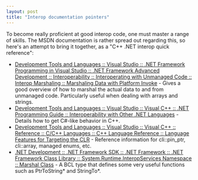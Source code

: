```yaml
---
layout: post
title: "Interop documentation pointers"
---
```

To become really proficient at good interop code, one must master a range of skills. The MSDN documentation is rather spread out regarding this, so here's an attempt to bring it together, as a "C++ .NET interop quick reference":

- [Development Tools and Languages :: Visual Studio :: .NET Framework Programming in Visual Studio :: .NET Framework Advanced Development :: Interoperability :: Interoperating with Unmanaged Code :: Interop Marshaling :: Marshaling Data with Platform Invoke](http://msdn.microsoft.com/en-us/library/fzhhdwae.aspx?WT.mc_id=DT-MVP-5000058) - Gives a good overview of how to marshal the actual data to and from unmanaged code. Particularly useful when dealing with arrays and strings.
- [Development Tools and Languages :: Visual Studio :: Visual C++ :: .NET Programming Guide :: Interoperability with Other .NET Languages](http://msdn.microsoft.com/en-us/library/s1kw2y09.aspx?WT.mc_id=DT-MVP-5000058) - Details how to get C#-like behavior in C++.
- [Development Tools and Languages :: Visual Studio :: Visual C++ :: Reference :: C/C++ Languages :: C++ Language Reference :: Language Features for Targeting the CLR](http://msdn.microsoft.com/en-us/library/xey702bw.aspx?WT.mc_id=DT-MVP-5000058) - Reference information for cli::pin_ptr, cli::array, managed enums, etc.
- [.NET Development :: .NET Framework SDK :: .NET Framework :: .NET Framework Class Library :: System.Runtime.InteropServices Namespace :: Marshal Class](http://msdn.microsoft.com/en-us/library/system.runtime.interopservices.marshal.aspx?WT.mc_id=DT-MVP-5000058) - A BCL type that defines some very useful functions such as PtrToString* and StringTo*.

